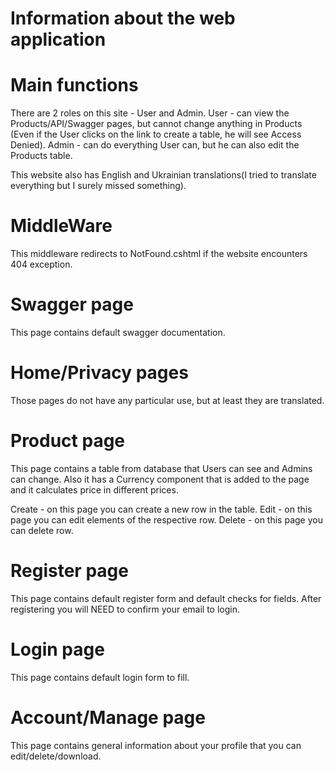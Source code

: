 # Information about the web application

# Main functions
There are 2 roles on this site - User and Admin.
User - can view the Products/API/Swagger pages, but cannot change anything in Products (Even if the User clicks on the link to create a table, he will see Access Denied).
Admin - can do everything User can, but he can also edit the Products table.

This website also has English and Ukrainian translations(I tried to translate everything but I surely missed something).

# MiddleWare
This middleware redirects to NotFound.cshtml if the website encounters 404 exception.

# Swagger page
This page contains default swagger documentation.

# Home/Privacy pages
Those pages do not have any particular use, but at least they are translated.

# Product page
This page contains a table from database that Users can see and Admins can change. Also it has a Currency component that is added to the page and it calculates price in different prices.

Create - on this page you can create a new row in the table.
Edit - on this page you can edit elements of the respective row.
Delete - on this page you can delete row.

# Register page
This page contains default register form and default checks for fields. After registering you will NEED to confirm your email to login. 

# Login page
This page contains default login form to fill.

# Account/Manage page
This page contains general information about your profile that you can edit/delete/download.
